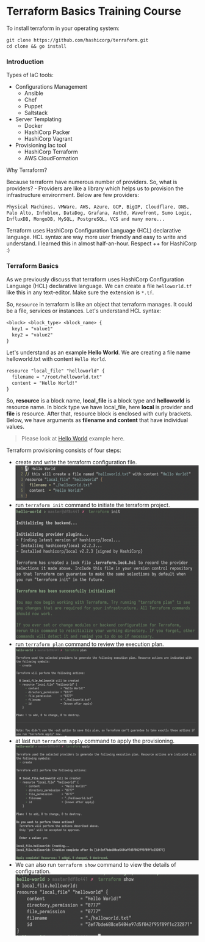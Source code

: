 # Terraform Basics Training Course

To install terraform in your operating system:

```shell
git clone https://github.com/hashicorp/terraform.git
cd clone && go install
```

### Introduction

Types of IaC tools:

- Configurations Management
  - Ansible
  - Chef
  - Puppet
  - Saltstack
- Server Templating
  - Docker
  - HashiCorp Packer
  - HashiCorp Vagrant
- Provisioning Iac tool
  - HashiCorp Terraform
  - AWS CloudFormation

Why Terraform?

Because terraform have numerous number of providers. So, what is providers? - Providers are like a library which helps us to provision the infrastructure environment. Below are few providers:

```
Physical Machines, VMWare, AWS, Azure, GCP, BigIP, Cloudflare, DNS, Palo Alto, Infoblox, DataDog, Grafana, Auth0, Wavefront, Sumo Logic, InfluxDB, MongoDB, MySQL, PostgreSQL, VCS and many more...
```

Terraform uses HashiCorp Configuration Language (HCL) declarative language. HCL syntax are way more user friendly and easy to write and understand. I learned this in almost half-an-hour. Respect ++ for HashiCorp :)

### Terraform Basics

As we previously discuss that terraform uses HashiCorp Configuration Language (HCL) declarative language. We can create a file `helloworld.tf` like this in any text-editor. Make sure the extension is `*.tf`.

So, `Resource` in terraform is like an object that terraform manages. It could be a file, services or instances. Let's understand HCL syntax:

```
<block> <block_type> <block_name> {
  key1 = "value1"
  key2 = "value2"
}
```

Let's understand as an example **Hello World**. We are creating a file name helloworld.txt with content `Hello World`.

```hcl
resource "local_file" "helloworld" {
  filename = "/root/helloworld.txt"
  content = "Hello World!"
}
```

So, **resource** is a block name, **local_file** is a block type and **helloworld** is resource name. In block type we have local_file, here **local** is provider and **file** is resource. After that, resource block is enclosed with curly brackets. Below, we have arguments as **filename and content** that have individual values.

> Please look at [Hello World](./hello-world/helloworld.tf) example here.

Terraform provisioning consists of four steps:

- create and write the terraform configuration file.
  ![helloworld.tf](../../static/terraform/helloworld_tf.png)
- run `terraform init` command to initiate the terraform project.
  ![helloworld_init](../../static/terraform/helloworld_init_tf.png)
- run `terraform plan` command to review the execution plan.
  ![helloworld_plan](../../static/terraform/helloworld_plan_tf.png)
- at last run `terraform apply` command to apply the provisioning.
  ![helloworld_apply](../../static/terraform/helloworld_apply_tf.png)
- We can also run `terraform show` command to view the details of configuration.
  ![helloworld_show](../../static/terraform/helloworld_show_tf.png)
